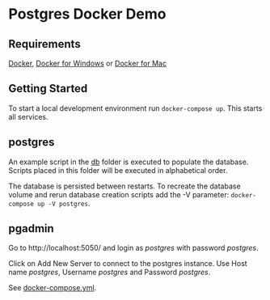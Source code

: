 # Postgres Docker Demo

## Requirements

[Docker](https://docker.com),
[Docker for Windows](https://www.docker.com/docker-windows) or 
[Docker for Mac](https://www.docker.com/docker-mac)

## Getting Started

To start a local development environment run ```docker-compose up```. This starts all services.

## postgres

An example script in the [db](db/) folder is executed to populate the database. Scripts placed in this folder will be executed in alphabetical order.

The database is persisted between restarts. To recreate the database volume and rerun database creation scripts add the -V parameter: ```docker-compose up -V postgres```.

## pgadmin

Go to http://localhost:5050/ and login as _postgres_ with password _postgres_.

Click on Add New Server to connect to the postgres instance. Use Host name _postgres_, Username _postgres_ and Password _postgres_.

See [docker-compose.yml](docker-compose.yml).

